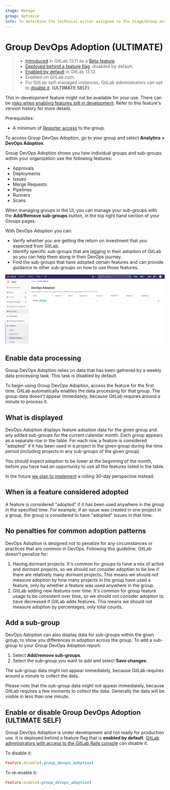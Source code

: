 ```yaml
---
stage: Manage
group: Optimize
info: To determine the technical writer assigned to the Stage/Group associated with this page, see https://about.gitlab.com/handbook/engineering/ux/technical-writing/#assignments
---
```


# Group DevOps Adoption **(ULTIMATE)**

> - [Introduced](https://gitlab.com/gitlab-org/gitlab/-/issues/321083) in GitLab 13.11 as a [Beta feature](https://about.gitlab.com/handbook/product/gitlab-the-product/#beta).
> - [Deployed behind a feature flag](../../../user/feature_flags.md), disabled by default.
> - [Enabled by default](https://gitlab.com/gitlab-org/gitlab/-/issues/323159) in GitLab 13.12.
> - Enabled on GitLab.com.
> - For GitLab self-managed instances, GitLab administrators can opt to [disable it](#enable-or-disable-group-devops-adoption). **(ULTIMATE SELF)**

This in-development feature might not be available for your use. There can be
[risks when enabling features still in development](../../feature_flags.md#risks-when-enabling-features-still-in-development).
Refer to this feature's version history for more details.

Prerequisites:

- A minimum of [Reporter access](../../permissions.md) to the group.

To access Group DevOps Adoption, go to your group and select **Analytics > DevOps Adoption**.

Group DevOps Adoption shows you how individual groups and sub-groups within your organization use the following features:

- Approvals
- Deployments
- Issues
- Merge Requests
- Pipelines
- Runners
- Scans

When managing groups in the UI, you can manage your sub-groups with the **Add/Remove sub-groups**
button, in the top right hand section of your Groups pages.

With DevOps Adoption you can:

- Verify whether you are getting the return on investment that you expected from GitLab.
- Identify specific sub-groups that are lagging in their adoption of GitLab so you can help them along in their DevOps journey.
- Find the sub-groups that have adopted certain features and can provide guidance to other sub-groups on how to use those features.

![DevOps Report](img/group_devops_adoption_v13_11.png)

## Enable data processing

Group DevOps Adoption relies on data that has been gathered by a weekly data processing task.
This task is disabled by default.

To begin using Group DevOps Adoption, access the feature for the first time. GitLab automatically
enables the data processing for that group. The group data doesn't appear immediately, because
GitLab requires around a minute to process it.

## What is displayed

DevOps Adoption displays feature adoption data for the given group
and any added sub-groups for the current calendar month.
Each group appears as a separate row in the table.
For each row, a feature is considered "adopted" if it has been used in a project in the given group
during the time period (including projects in any sub-groups of the given group).

You should expect adoption to be lower at the beginning of the month,
before you have had an opportunity to use all the features listed in the table.

In the future [we plan to implement](https://gitlab.com/gitlab-org/gitlab/-/issues/329708)
a rolling 30-day perspective instead.

## When is a feature considered adopted

A feature is considered "adopted" if it has been used anywhere in the group in the specified time.
For example, if an issue was created in one project in a group, the group is considered to have
"adopted" issues in that time.

## No penalties for common adoption patterns

DevOps Adoption is designed not to penalize for any circumstances or practices that are common in DevOps.
Following this guideline, GitLab doesn't penalize for:

1. Having dormant projects. It's common for groups to have a mix of active and dormant projects,
   so we should not consider adoption to be low if there are relatively many dormant projects.
   This means we should not measure adoption by how many projects in the group have used a feature,
   only by whether a feature was used anywhere in the group.
1. GitLab adding new features over time. It's common for group feature usage to be consistent
   over time, so we should not consider adoption to have decreased if GitLab adds features.
   This means we should not measure adoption by percentages, only total counts.

## Add a sub-group

DevOps Adoption can also display data for sub-groups within the given group,
to show you differences in adoption across the group.
To add a sub-group to your Group DevOps Adoption report:

1. Select **Add/remove sub-groups**.
1. Select the sub-group you want to add and select **Save changes**.

The sub-group data might not appear immediately, because GitLab requires around a minute to collect
the data.

Please note that the sub-group data might not appear immediately,
because GitLab requires a few moments to collect the data.
Generally the data will be visible in less than one minute.

## Enable or disable Group DevOps Adoption **(ULTIMATE SELF)**

Group DevOps Adoption is under development and not ready for production use. It is
deployed behind a feature flag that is **enabled by default**.
[GitLab administrators with access to the GitLab Rails console](../../../administration/feature_flags.md)
can disable it.

To disable it:

```ruby
Feature.disable(:group_devops_adoption)
```

To re-enable it:

```ruby
Feature.enable(:group_devops_adoption)
```
